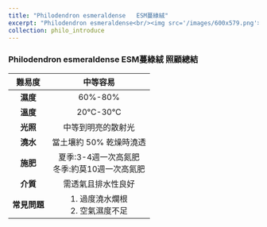 ```yaml
---
title: "Philodendron esmeraldense	ESM蔓綠絨"
excerpt: "Philodendron esmeraldense<br/><img src='/images/600x579.png'>"
collection: philo_introduce
---
```


### Philodendron esmeraldense ESM蔓綠絨 照顧總結

|**難易度**| 中等容易 |
|:-:|:-:|
|**濕度**|60%-80%|
|**溫度**|20°C-30°C|
|**光照**|中等到明亮的散射光|
|**澆水**|當土壤約 50% 乾燥時澆透|
|**施肥**|夏季:3-4週一次高氮肥<br>冬季:約莫10週一次高氮肥|
|**介質**|需透氣且排水性良好|
|**常見問題**|1. 過度澆水爛根<br>2.  空氣濕度不足|
